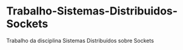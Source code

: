 # Trabalho-Sistemas-Distribuidos-Sockets
Trabalho da disciplina Sistemas Distribuídos sobre Sockets

